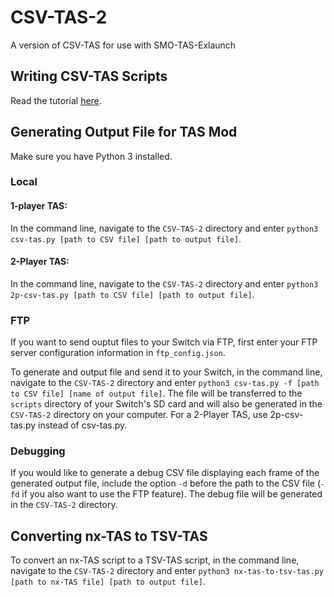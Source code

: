 # CSV-TAS-2
A version of CSV-TAS for use with SMO-TAS-Exlaunch

## Writing CSV-TAS Scripts
Read the tutorial [here](https://docs.google.com/document/d/1B9r_P7OCzNG1PMSnkzx5LIJ284yJmU5-dUaTpK8M5Z8/edit?usp=sharing).

## Generating Output File for TAS Mod
Make sure you have Python 3 installed.

### Local
#### 1-player TAS:
In the command line, navigate to the ```CSV-TAS-2``` directory and enter ```python3 csv-tas.py [path to CSV file] [path to output file]```.
#### 2-Player TAS:
In the command line, navigate to the ```CSV-TAS-2``` directory and enter ```python3 2p-csv-tas.py [path to CSV file] [path to output file]```.

### FTP
If you want to send ouptut files to your Switch via FTP, first enter your FTP server configuration information in ```ftp_config.json```.

To generate and output file and send it to your Switch, in the command line, navigate to the ```CSV-TAS-2``` directory and enter ```python3 csv-tas.py -f [path to CSV file] [name of output file]```. The file will be transferred to the `scripts` directory of your Switch's SD card and will also be generated in the ```CSV-TAS-2``` directory on your computer. For a 2-Player TAS, use 2p-csv-tas.py instead of csv-tas.py.

### Debugging
If you would like to generate a debug CSV file displaying each frame of the generated output file, include the option ```-d``` before the path to the CSV file (```-fd``` if you also want to use the FTP feature). The debug file will be generated in the ```CSV-TAS-2``` directory.

## Converting nx-TAS to TSV-TAS
To convert an nx-TAS script to a TSV-TAS script, in the command line, navigate to the ```CSV-TAS-2``` directory and enter ```python3 nx-tas-to-tsv-tas.py [path to nx-TAS file] [path to output file]```.
